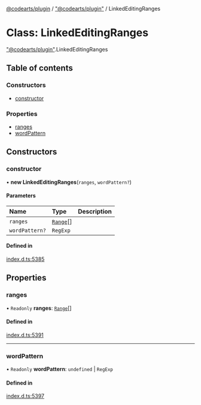 [@codearts/plugin](../README.md) / ["@codearts/plugin"](../modules/_codearts_plugin_.md) / LinkedEditingRanges

# Class: LinkedEditingRanges

["@codearts/plugin"](../modules/_codearts_plugin_.md).LinkedEditingRanges

## Table of contents

### Constructors

- [constructor](codearts_plugin_.LinkedEditingRanges.md#constructor)

### Properties

- [ranges](codearts_plugin_.LinkedEditingRanges.md#ranges)
- [wordPattern](codearts_plugin_.LinkedEditingRanges.md#wordpattern)

## Constructors

### constructor

• **new LinkedEditingRanges**(`ranges`, `wordPattern?`)

#### Parameters

| Name | Type | Description |
| :------ | :------ | :------ |
| `ranges` | [`Range`](codearts_plugin_.Range.md)[] |  |
| `wordPattern?` | `RegExp` |  |

#### Defined in

[index.d.ts:5385](https://github.com/huaweicloud/cloudide-plugin-api/blob/a4193a8/index.d.ts#L5385)

## Properties

### ranges

• `Readonly` **ranges**: [`Range`](codearts_plugin_.Range.md)[]

#### Defined in

[index.d.ts:5391](https://github.com/huaweicloud/cloudide-plugin-api/blob/a4193a8/index.d.ts#L5391)

___

### wordPattern

• `Readonly` **wordPattern**: `undefined` \| `RegExp`

#### Defined in

[index.d.ts:5397](https://github.com/huaweicloud/cloudide-plugin-api/blob/a4193a8/index.d.ts#L5397)
